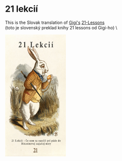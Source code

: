 # 21 lekcií

This is the Slovak translation of [Gigi's](https://twitter.com/dergigi) [21-Lessons](https://21lessons.com/) \
(toto je slovenský preklad knihy 21 lessons od Gigi-ho) \

<img src="./dummy/21-lekcii-cover.png" alt="Slovak Cover" width="200" height="400">

